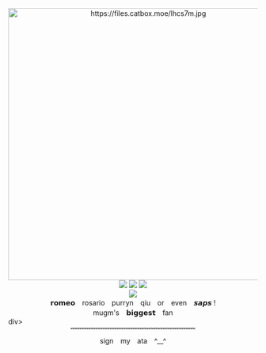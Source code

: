 <div align="center">
   <img src="https://files.catbox.moe/20y4z2.png" alt="https://files.catbox.moe/lhcs7m.jpg" style="width: 550px; margin-right: 75px;">
 </div>
  <div align="center">
<img src=https://files.catbox.moe/67gp4b.gif> <img src=https://files.catbox.moe/8r7w6a.gif> <img src=https://files.catbox.moe/ei2ep1.gif>
      </div>
    <div align="center">
    <img src="https://camo.githubusercontent.com/1ac7da39df64b398decce5f58d7a3b6331f8d146b882da59379e7247c96c4922/68747470733a2f2f6b6f6d617265762e636f6d2f67687076632f3f757365726e616d653d322d74696d65266c6162656c3de2808449534c414e4432e2808426636f6c6f723d444643303831267374796c653d7761746572">
    </div>

   <div align="center">
𝗿𝗼𝗺𝗲𝗼　rosario　purryn　qiu　or　even　𝙨𝙖𝙥𝙨 !
   </div>
   <div align="center">
   mugm's　𝗯𝗶𝗴𝗴𝗲𝘀𝘁　fan 
   </div>div>

 <div align="center">
﹌﹌﹌﹌﹌﹌﹌﹌﹌﹌﹌﹌﹌﹌﹌﹌﹌﹌
 </div>
 
<div align="center">
sign　my　ata　^__^
</div>
